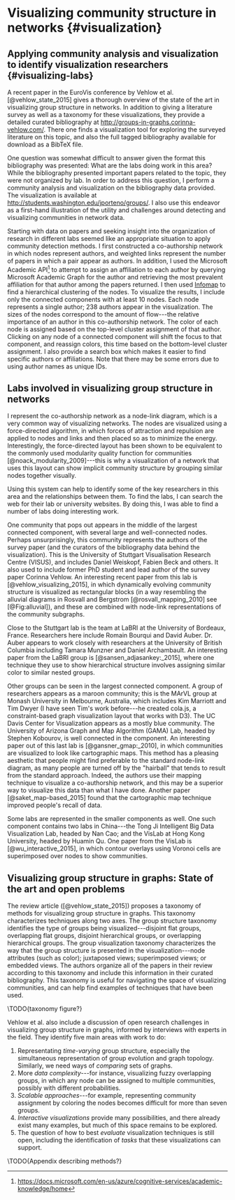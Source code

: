 # Visualizing community structure in networks {#visualization}

[](#visualization)

## Applying community analysis and visualization to identify visualization researchers {#visualizing-labs}

[](#visualizing-labs)

A recent paper in the EuroVis conference by Vehlow et al. [@vehlow_state_2015] gives a thorough overview of the state of the art in visualizing group structure in networks. In addition to giving a literature survey as well as a taxonomy for these visualizations, they provide a detailed curated bibliography at <http://groups-in-graphs.corinna-vehlow.com/>. There one finds a visualization tool for exploring the surveyed literature on this topic, and also the full tagged bibliography available for download as a BibTeX file.

One question was somewhat difficult to answer given the format this bibliography was presented: What are the labs doing work in this area? While the bibliography presented important papers related to the topic, they were not organized by lab. In order to address this question, I perform a community analysis and visualization on the bibliography data provided. The visualization is available at <http://students.washington.edu/jporteno/groups/>. I also use this endeavor as a first-hand illustration of the utility and challenges around detecting and visualizing communities in network data.

Starting with data on papers and seeking insight into the organization of research in different labs seemed like an appropriate situation to apply community detection methods. I first constructed a co-authorship network in which nodes represent authors, and weighted links represent the number of papers in which a pair appear as authors. In addition, I used the Microsoft Academic API[^magapilink] to attempt to assign an affiliation to each author by querying Microsoft Academic Graph for the author and retrieving the most prevalent affiliation for that author among the papers returned. I then used [Infomap](#the-dynamical-perspective) to find a hierarchical clustering of the nodes. To visualize the results, I include only the connected components with at least 10 nodes. Each node represents a single author; 238 authors appear in the visualization. The sizes of the nodes correspond to the amount of flow---the relative importance of an author in this co-authorship network. The color of each node is assigned based on the top-level cluster assignment of that author. Clicking on any node of a connected component will shift the focus to that component, and reassign colors, this time based on the bottom-level cluster assignment. I also provide a search box which makes it easier to find specific authors or affiliations. Note that there may be some errors due to using author names as unique IDs.

[^magapilink]: <https://docs.microsoft.com/en-us/azure/cognitive-services/academic-knowledge/home>

## Labs involved in visualizing group structure in networks

I represent the co-authorship network as a node-link diagram, which is a very common way of visualizing networks. The nodes are visualized using a force-directed algorithm, in which forces of attraction and repulsion are applied to nodes and links and then placed so as to minimize the energy. Interestingly, the force-directed layout has been shown to be equivalent to the commonly used modularity quality function for communities [@noack_modularity_2009]---this is why a visualization of a network that uses this layout can show implicit community structure by grouping similar nodes together visually.

Using this system can help to identify some of the key researchers in this area and the relationships between them. To find the labs, I can search the web for their lab or university websites. By doing this, I was able to find a number of labs doing interesting work.

One community that pops out appears in the middle of the largest connected component, with several large and well-connected nodes. Perhaps unsurprisingly, this community represents the authors of the survey paper (and the curators of the bibliography data behind the visualization). This is the University of Stuttgart Visualisation Research Centre (VISUS), and includes Daniel Weiskopf, Fabien Beck and others. It also used to include former PhD student and lead author of the survey paper Corinna Vehlow. An interesting recent paper from this lab is [@vehlow_visualizing_2015], in which dynamically evolving community structure is visualized as rectangular blocks (in a way resembling the alluvial diagrams in Rosvall and Bergstrom [@rosvall_mapping_2010] see [@Fig:alluvial]), and these are combined with node-link representations of the community subgraphs. 

Close to the Stuttgart lab is the team at LaBRI at the University of Bordeaux, France. Researchers here include Romain Bourqui and David Auber. Dr. Auber appears to work closely with researchers at the University of British Columbia including Tamara Munzner and Daniel Archambault. An interesting paper from the LaBRI group is [@sansen_adjasankey:_2015], where one technique they use to show hierarchical structure involves assigning similar color to similar nested groups.

Other groups can be seen in the largest connected component. A group of researchers appears as a maroon community; this is the MArVL group at Monash University in Melbourne, Australia, which includes Kim Marriott and Tim Dwyer (I have seen Tim's work before---he created cola.js, a constraint-based graph visualization layout that works with D3). The UC Davis Center for Visualization appears as a mostly blue community. The University of Arizona Graph and Map Algorithm (GAMA) Lab, headed by Stephen Kobourov, is well connected in the component. An interesting paper out of this last lab is [@gansner_gmap:_2010], in which communities are visualized to look like cartographic maps. This method has a pleasing aesthetic that people might find preferable to the standard node-link diagram, as many people are turned off by the "hairball" that tends to result from the standard approach. Indeed, the authors use their mapping technique to visualize a co-authorship network, and this may be a superior way to visualize this data than what I have done. Another paper [@saket_map-based_2015] found that the cartographic map technique improved people's recall of data.

Some labs are represented in the smaller components as well. One such component contains two labs in China---the Tong Ji Intelligent Big Data Visualization Lab, headed by Nan Cao; and the VisLab at Hong Kong University, headed by Huamin Qu. One paper from the VisLab is [@wu_interactive_2015], in which contour overlays using Voronoi cells are superimposed over nodes to show communities.

## Visualizing group structure in graphs: State of the art and open problems

The review article ([@vehlow_state_2015]) proposes a taxonomy of methods for visualizing group structure in graphs. This taxonomy characterizes techniques along two axes. The group structure taxonomy identifies the type of groups being visualized---disjoint flat groups, overlapping flat groups, disjoint hierarchical groups, or overlapping hierarchical groups. The group visualization taxonomy characterizes the way that the group structure is presented in the visualization---node attributes (such as color); juxtaposed views; superimposed views; or embedded views. The authors organize all of the papers in their review according to this taxonomy and include this information in their curated bibliography. This taxonomy is useful for navigating the space of visualizing communities, and can help find examples of techniques that have been used.

\TODO{taxonomy figure?}

Vehlow et al. also include a discussion of open research challenges in visualizing group structure in graphs, informed by interviews with experts in the field. They identify five main areas with work to do:

1. Representating *time-varying* group structure, especially the simultaneous representation of group evolution and graph topology. Similarly, we need ways of *comparing* sets of graphs.
2. More *data complexity*---for instance, visualizing fuzzy overlapping groups, in which any node can be assigned to multiple communities, possibly with different probabilities.
3. *Scalable approaches*---for example, representing community assignment by coloring the nodes becomes difficult for more than seven groups.
4. *Interactive visualizations* provide many possibilities, and there already exist many examples, but much of this space remains to be explored.
5. The question of how to best *evaluate* visualization techniques is still open, including the identification of *tasks* that these visualizations can support.

\TODO{Appendix describing methods?}
